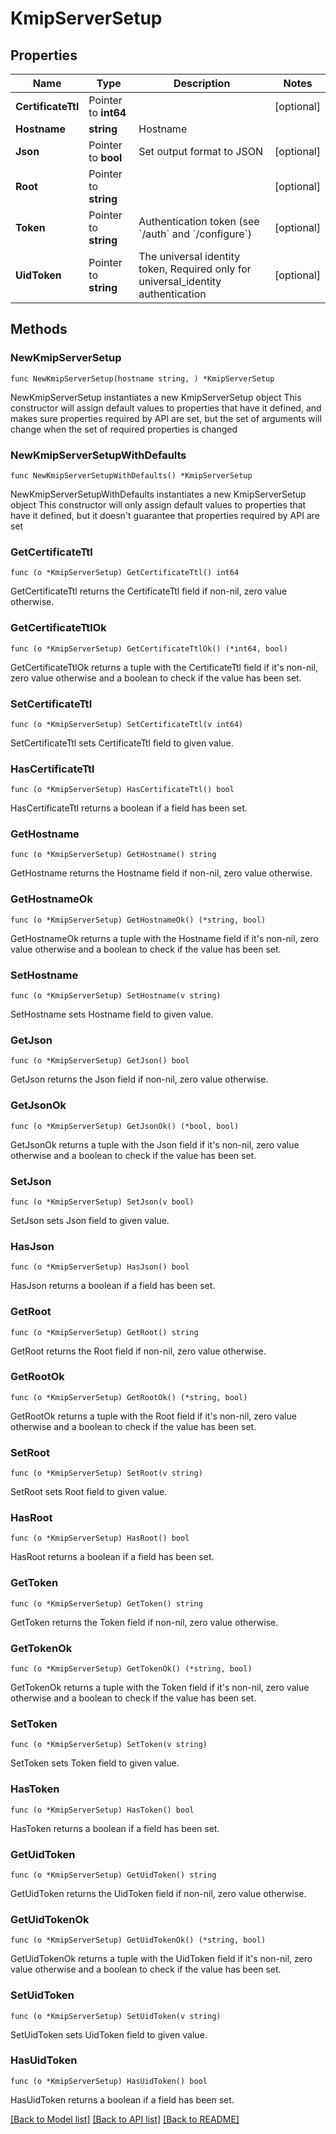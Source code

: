 # KmipServerSetup

## Properties

Name | Type | Description | Notes
------------ | ------------- | ------------- | -------------
**CertificateTtl** | Pointer to **int64** |  | [optional] 
**Hostname** | **string** | Hostname | 
**Json** | Pointer to **bool** | Set output format to JSON | [optional] 
**Root** | Pointer to **string** |  | [optional] 
**Token** | Pointer to **string** | Authentication token (see &#x60;/auth&#x60; and &#x60;/configure&#x60;) | [optional] 
**UidToken** | Pointer to **string** | The universal identity token, Required only for universal_identity authentication | [optional] 

## Methods

### NewKmipServerSetup

`func NewKmipServerSetup(hostname string, ) *KmipServerSetup`

NewKmipServerSetup instantiates a new KmipServerSetup object
This constructor will assign default values to properties that have it defined,
and makes sure properties required by API are set, but the set of arguments
will change when the set of required properties is changed

### NewKmipServerSetupWithDefaults

`func NewKmipServerSetupWithDefaults() *KmipServerSetup`

NewKmipServerSetupWithDefaults instantiates a new KmipServerSetup object
This constructor will only assign default values to properties that have it defined,
but it doesn't guarantee that properties required by API are set

### GetCertificateTtl

`func (o *KmipServerSetup) GetCertificateTtl() int64`

GetCertificateTtl returns the CertificateTtl field if non-nil, zero value otherwise.

### GetCertificateTtlOk

`func (o *KmipServerSetup) GetCertificateTtlOk() (*int64, bool)`

GetCertificateTtlOk returns a tuple with the CertificateTtl field if it's non-nil, zero value otherwise
and a boolean to check if the value has been set.

### SetCertificateTtl

`func (o *KmipServerSetup) SetCertificateTtl(v int64)`

SetCertificateTtl sets CertificateTtl field to given value.

### HasCertificateTtl

`func (o *KmipServerSetup) HasCertificateTtl() bool`

HasCertificateTtl returns a boolean if a field has been set.

### GetHostname

`func (o *KmipServerSetup) GetHostname() string`

GetHostname returns the Hostname field if non-nil, zero value otherwise.

### GetHostnameOk

`func (o *KmipServerSetup) GetHostnameOk() (*string, bool)`

GetHostnameOk returns a tuple with the Hostname field if it's non-nil, zero value otherwise
and a boolean to check if the value has been set.

### SetHostname

`func (o *KmipServerSetup) SetHostname(v string)`

SetHostname sets Hostname field to given value.


### GetJson

`func (o *KmipServerSetup) GetJson() bool`

GetJson returns the Json field if non-nil, zero value otherwise.

### GetJsonOk

`func (o *KmipServerSetup) GetJsonOk() (*bool, bool)`

GetJsonOk returns a tuple with the Json field if it's non-nil, zero value otherwise
and a boolean to check if the value has been set.

### SetJson

`func (o *KmipServerSetup) SetJson(v bool)`

SetJson sets Json field to given value.

### HasJson

`func (o *KmipServerSetup) HasJson() bool`

HasJson returns a boolean if a field has been set.

### GetRoot

`func (o *KmipServerSetup) GetRoot() string`

GetRoot returns the Root field if non-nil, zero value otherwise.

### GetRootOk

`func (o *KmipServerSetup) GetRootOk() (*string, bool)`

GetRootOk returns a tuple with the Root field if it's non-nil, zero value otherwise
and a boolean to check if the value has been set.

### SetRoot

`func (o *KmipServerSetup) SetRoot(v string)`

SetRoot sets Root field to given value.

### HasRoot

`func (o *KmipServerSetup) HasRoot() bool`

HasRoot returns a boolean if a field has been set.

### GetToken

`func (o *KmipServerSetup) GetToken() string`

GetToken returns the Token field if non-nil, zero value otherwise.

### GetTokenOk

`func (o *KmipServerSetup) GetTokenOk() (*string, bool)`

GetTokenOk returns a tuple with the Token field if it's non-nil, zero value otherwise
and a boolean to check if the value has been set.

### SetToken

`func (o *KmipServerSetup) SetToken(v string)`

SetToken sets Token field to given value.

### HasToken

`func (o *KmipServerSetup) HasToken() bool`

HasToken returns a boolean if a field has been set.

### GetUidToken

`func (o *KmipServerSetup) GetUidToken() string`

GetUidToken returns the UidToken field if non-nil, zero value otherwise.

### GetUidTokenOk

`func (o *KmipServerSetup) GetUidTokenOk() (*string, bool)`

GetUidTokenOk returns a tuple with the UidToken field if it's non-nil, zero value otherwise
and a boolean to check if the value has been set.

### SetUidToken

`func (o *KmipServerSetup) SetUidToken(v string)`

SetUidToken sets UidToken field to given value.

### HasUidToken

`func (o *KmipServerSetup) HasUidToken() bool`

HasUidToken returns a boolean if a field has been set.


[[Back to Model list]](../README.md#documentation-for-models) [[Back to API list]](../README.md#documentation-for-api-endpoints) [[Back to README]](../README.md)


